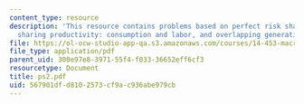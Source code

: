 ```yaml
---
content_type: resource
description: 'This resource contains problems based on perfect risk sharing, risk
  sharing productivity: consumption and labor, and overlapping generations.'
file: https://ol-ocw-studio-app-qa.s3.amazonaws.com/courses/14-453-macroeconomic-theory-iii-fall-2006/567901dfd8102573cf9ac936abe979cb_ps2.pdf
file_type: application/pdf
parent_uid: 300e97e8-3971-55f4-f033-36652eff6cf3
resourcetype: Document
title: ps2.pdf
uid: 567901df-d810-2573-cf9a-c936abe979cb
---
```

